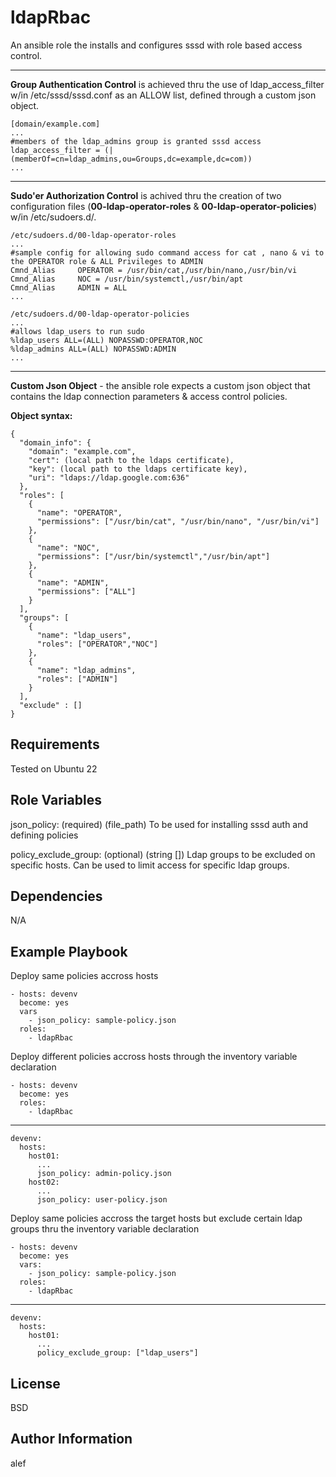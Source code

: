 ldapRbac
=========

An ansible role the installs and configures sssd with role based access control.

---
  **Group Authentication Control** is achieved thru the use of ldap_access_filter w/in /etc/sssd/sssd.conf as an ALLOW list, defined through a custom json object.

    [domain/example.com]
    ...
    #members of the ldap_admins group is granted sssd access
    ldap_access_filter = (|(memberOf=cn=ldap_admins,ou=Groups,dc=example,dc=com))
    ...
---
  **Sudo'er Authorization Control** is achived thru the creation of two configuration files (**00-ldap-operator-roles** & **00-ldap-operator-policies**) w/in /etc/sudoers.d/.

    /etc/sudoers.d/00-ldap-operator-roles 
    ...
    #sample config for allowing sudo command access for cat , nano & vi to the OPERATOR role & ALL Privileges to ADMIN
    Cmnd_Alias     OPERATOR = /usr/bin/cat,/usr/bin/nano,/usr/bin/vi
    Cmnd_Alias     NOC = /usr/bin/systemctl,/usr/bin/apt
    Cmnd_Alias     ADMIN = ALL
    ...

    /etc/sudoers.d/00-ldap-operator-policies
    ...
    #allows ldap_users to run sudo
    %ldap_users ALL=(ALL) NOPASSWD:OPERATOR,NOC
    %ldap_admins ALL=(ALL) NOPASSWD:ADMIN
    ...
---
  **Custom Json Object** - the ansible role expects a custom json object that contains the ldap connection parameters & access control policies.

  **Object syntax:**

    {
      "domain_info": {
        "domain": "example.com",
        "cert": (local path to the ldaps certificate),
        "key": (local path to the ldaps certificate key),
        "uri": "ldaps://ldap.google.com:636"
      },
      "roles": [
        {
          "name": "OPERATOR",
          "permissions": ["/usr/bin/cat", "/usr/bin/nano", "/usr/bin/vi"]
        },
        {
          "name": "NOC",
          "permissions": ["/usr/bin/systemctl","/usr/bin/apt"]
        },
        {
          "name": "ADMIN",
          "permissions": ["ALL"]
        }
      ],
      "groups": [
        {
          "name": "ldap_users",
          "roles": ["OPERATOR","NOC"]
        },
        {
          "name": "ldap_admins",
          "roles": ["ADMIN"]
        }
      ],
      "exclude" : []
    }

Requirements
------------

Tested on Ubuntu 22 

Role Variables
--------------

json_policy:          (required) (file_path) To be used for installing sssd auth and defining policies 

policy_exclude_group: (optional) (string []) Ldap groups to be excluded on specific hosts. Can be used to limit access for specific ldap groups.

Dependencies
------------

N/A

Example Playbook
----------------

Deploy same policies accross hosts

    - hosts: devenv
      become: yes
      vars
        - json_policy: sample-policy.json
      roles:
        - ldapRbac

Deploy different policies accross hosts  through the inventory variable declaration

    - hosts: devenv
      become: yes
      roles:
        - ldapRbac

---

    devenv:
      hosts:
        host01:
          ...
          json_policy: admin-policy.json
        host02:
          ...
          json_policy: user-policy.json

Deploy same policies accross the target hosts but exclude certain ldap groups thru the inventory variable declaration

    - hosts: devenv
      become: yes
      vars:
        - json_policy: sample-policy.json
      roles:
        - ldapRbac
  ---
  
    devenv:
      hosts:
        host01:
          ...
          policy_exclude_group: ["ldap_users"]
  

License
-------

BSD

Author Information
------------------

alef
